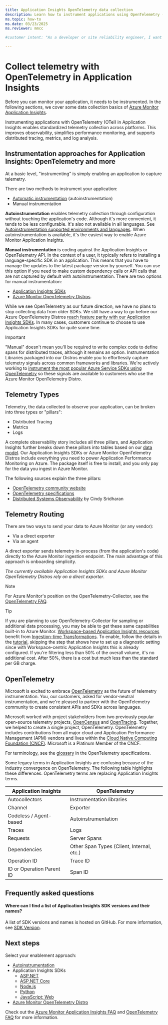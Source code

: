 ```yaml
---
title: Application Insights OpenTelemetry data collection
description: Learn how to instrument applications using OpenTelemetry (OTel) with Azure Monitor Application Insights for telemetry data collection and monitoring.
ms.topic: how-to
ms.date: 03/23/2025
ms.reviewer: mmcc

#customer intent: "As a developer or site reliability engineer, I want to instrument my application with OpenTelemetry (OTel) in Application Insights so that I can collect standardized telemetry data for improved observability, performance monitoring, and diagnostics."

---
```


# Collect telemetry with OpenTelemetry in Application Insights

Before you can monitor your application, it needs to be instrumented. In the following sections, we cover some data collection basics of [Azure Monitor Application Insights](app-insights-overview.md).

Instrumenting applications with OpenTelemetry (OTel) in Application Insights enables standardized telemetry collection across platforms. This improves observability, simplifies performance monitoring, and supports distributed tracing, metrics, and log analysis.

## Instrumentation approaches for Application Insights: OpenTelemetry and more

At a basic level, "instrumenting" is simply enabling an application to capture telemetry.

There are two methods to instrument your application:

- [Automatic instrumentation](codeless-overview.md) (autoinstrumentation)
- Manual instrumentation

**Autoinstrumentation** enables telemetry collection through configuration without touching the application's code. Although it's more convenient, it tends to be less configurable. It's also not available in all languages. See [Autoinstrumentation supported environments and languages](codeless-overview.md). When autoinstrumentation is available, it's the easiest way to enable Azure Monitor Application Insights.

**Manual instrumentation** is coding against the Application Insights or OpenTelemetry API. In the context of a user, it typically refers to installing a language-specific SDK in an application. This means that you have to manage the updates to the latest package version by yourself. You can use this option if you need to make custom dependency calls or API calls that are not captured by default with autoinstrumentation. There are two options for manual instrumentation:

- [Application Insights SDKs](asp-net-core.md)
- [Azure Monitor OpenTelemetry Distros](opentelemetry-enable.md).

While we see OpenTelemetry as our future direction, we have no plans to stop collecting data from older SDKs. We still have a way to go before our Azure OpenTelemetry Distros [reach feature parity with our Application Insights SDKs](./opentelemetry-help-support-feedback.md#whats-the-current-release-state-of-features-within-the-azure-monitor-opentelemetry-distro). In many cases, customers continue to choose to use Application Insights SDKs for quite some time.

> [!IMPORTANT]
> "Manual" doesn't mean you'll be required to write complex code to define spans for distributed traces, although it remains an option. Instrumentation Libraries packaged into our Distros enable you to effortlessly capture telemetry signals across common frameworks and libraries. We're actively working to [instrument the most popular Azure Service SDKs using OpenTelemetry](https://devblogs.microsoft.com/azure-sdk/introducing-experimental-opentelemetry-support-in-the-azure-sdk-for-net/) so these signals are available to customers who use the Azure Monitor OpenTelemetry Distro.

## Telemetry Types

Telemetry, the data collected to observe your application, can be broken into three types or "pillars":

- Distributed Tracing
- Metrics
- Logs

A complete observability story includes all three pillars, and Application Insights further breaks down these pillars into tables based on our [data model](data-model-complete.md). Our Application Insights SDKs or Azure Monitor OpenTelemetry Distros include everything you need to power Application Performance Monitoring on Azure. The package itself is free to install, and you only pay for the data you ingest in Azure Monitor.

The following sources explain the three pillars:

- [OpenTelemetry community website](https://opentelemetry.io/docs/concepts/data-collection/)
- [OpenTelemetry specifications](https://github.com/open-telemetry/opentelemetry-specification/blob/main/specification/overview.md)
- [Distributed Systems Observability](https://www.oreilly.com/library/view/distributed-systems-observability/9781492033431/ch04.html) by Cindy Sridharan

## Telemetry Routing

There are two ways to send your data to Azure Monitor (or any vendor):

- Via a direct exporter
- Via an agent

A direct exporter sends telemetry in-process (from the application's code) directly to the Azure Monitor ingestion endpoint. The main advantage of this approach is onboarding simplicity.

*The currently available Application Insights SDKs and Azure Monitor OpenTelemetry Distros rely on a direct exporter*.

> [!NOTE]
> For Azure Monitor's position on the OpenTelemetry-Collector, see the [OpenTelemetry FAQ](./opentelemetry-help-support-feedback.md#can-i-use-the-opentelemetry-collector).

> [!TIP]
> If you are planning to use OpenTelemetry-Collector for sampling or additional data processing, you may be able to get these same capabilities built-in to Azure Monitor. [Workspace-based Application Insights resources](create-workspace-resource.md) benefit from [Ingestion-time Transformations](../essentials/data-collection-transformations.md). To enable, follow the details in the [tutorial](../logs/tutorial-workspace-transformations-portal.md), skipping the step that shows how to set up a diagnostic setting since with Workspace-centric Application Insights this is already configured. If you're filtering less than 50% of the overall volume, it's no additional cost. After 50%, there is a cost but much less than the standard per GB charge.

## OpenTelemetry

Microsoft is excited to embrace [OpenTelemetry](https://opentelemetry.io/) as the future of telemetry instrumentation. You, our customers, asked for vendor-neutral instrumentation, and we're pleased to partner with the OpenTelemetry community to create consistent APIs and SDKs across languages.

Microsoft worked with project stakeholders from two previously popular open-source telemetry projects, [OpenCensus](https://opencensus.io/) and [OpenTracing](https://opentracing.io/). Together, we helped to create a single project, OpenTelemetry. OpenTelemetry includes contributions from all major cloud and Application Performance Management (APM) vendors and lives within the [Cloud Native Computing Foundation (CNCF)](https://www.cncf.io/). Microsoft is a Platinum Member of the CNCF.

For terminology, see the [glossary](https://github.com/open-telemetry/opentelemetry-specification/blob/main/specification/glossary.md) in the OpenTelemetry specifications.

Some legacy terms in Application Insights are confusing because of the industry convergence on OpenTelemetry. The following table highlights these differences. OpenTelemetry terms are replacing Application Insights terms.

Application Insights | OpenTelemetry
------ | ------
Autocollectors | Instrumentation libraries
Channel | Exporter
Codeless / Agent-based | Autoinstrumentation
Traces | Logs
Requests | Server Spans
Dependencies | Other Span Types (Client, Internal, etc.)
Operation ID | Trace ID
ID or Operation Parent ID | Span ID

## Frequently asked questions

#### Where can I find a list of Application Insights SDK versions and their names?

A list of SDK versions and names is hosted on GitHub. For more information, see [SDK Version](https://github.com/microsoft/ApplicationInsights-dotnet/blob/develop/docs/versions_and_names.md).

## Next steps

Select your enablement approach:

- [Autoinstrumentation](codeless-overview.md)
- Application Insights SDKs
    - [ASP.NET](./asp-net.md)
    - [ASP.NET Core](./asp-net-core.md)
    - [Node.js](./nodejs.md)
    - [Python](/previous-versions/azure/azure-monitor/app/opencensus-python)
    - [JavaScript: Web](./javascript.md)
- [Azure Monitor OpenTelemetry Distro](opentelemetry-enable.md)

Check out the [Azure Monitor Application Insights FAQ](./app-insights-overview.md#frequently-asked-questions) and [OpenTelemetry FAQ](./opentelemetry-help-support-feedback.md#frequently-asked-questions) for more information.
